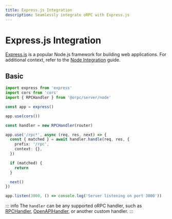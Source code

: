 ```yaml
---
title: Express.js Integration
description: Seamlessly integrate oRPC with Express.js
---
```


# Express.js Integration

[Express.js](https://expressjs.com/) is a popular Node.js framework for building web applications. For additional context, refer to the [Node Integration](/docs/integrations/node) guide.

## Basic

```ts
import express from 'express'
import cors from 'cors'
import { RPCHandler } from '@orpc/server/node'

const app = express()

app.use(cors())

const handler = new RPCHandler(router)

app.use('/rpc*', async (req, res, next) => {
  const { matched } = await handler.handle(req, res, {
    prefix: '/rpc',
    context: {},
  })

  if (matched) {
    return
  }

  next()
})

app.listen(3000, () => console.log('Server listening on port 3000'))
```

::: info
The `handler` can be any supported oRPC handler, such as [RPCHandler](/docs/rpc-handler), [OpenAPIHandler](/docs/openapi/openapi-handler), or another custom handler.
:::
